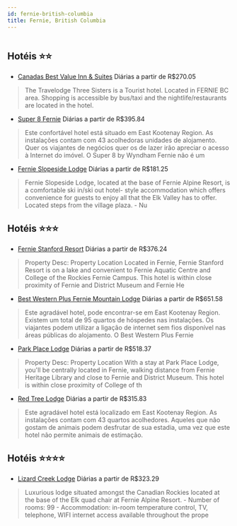```yaml
---
id: fernie-british-columbia
title: Fernie, British Columbia
---
```


<center><img src="http://www.hotelresb2b.com/images/hoteles/646590_foto_1.jpg" alt="" /></center>


## Hotéis ⭐️⭐️

-    [Canadas Best Value Inn & Suites](https://www.hurb.com/aud/https://www.hurb.com/hoteis/fernie/canadas-best-value-inn-suites-JNP-JP01424N?cmp=18055) Diárias a partir de R$270.05
   > The Travelodge Three Sisters is a Tourist hotel. Located in FERNIE BC area. Shopping is accessible by bus/taxi and the nightlife/restaurants are located in the hotel.
-    [Super 8 Fernie](https://www.hurb.com/aud/https://www.hurb.com/hoteis/fernie/super-8-fernie-JNP-JP072236?cmp=18055) Diárias a partir de R$395.84
   > Este confortável hotel está situado em East Kootenay Region. As instalações contam com 43 acolhedoras unidades de alojamento. Quer os viajantes de negócios quer os de lazer irão apreciar o acesso à Internet do imóvel. O Super 8 by Wyndham Fernie não é um 
-    [Fernie Slopeside Lodge](https://www.hurb.com/aud/https://www.hurb.com/hoteis/fernie/fernie-slopeside-lodge-JNP-JP763020?cmp=18055) Diárias a partir de R$181.25
   > Fernie Slopeside Lodge, located at the base of Fernie Alpine Resort, is a comfortable ski in/ski out hotel- style accommodation which offers convenience  for guests to enjoy all that the Elk Valley has to offer.  Located steps from the village plaza. - Nu

## Hotéis ⭐️⭐️⭐️

-    [Fernie Stanford Resort](https://www.hurb.com/aud/https://www.hurb.com/hoteis/fernie/fernie-stanford-resort-JNP-JP652242?cmp=18055) Diárias a partir de R$376.24
   > Property Desc:    Property Location   Located in Fernie, Fernie Stanford Resort is on a lake and convenient to Fernie Aquatic Centre and College of the Rockies Fernie Campus. This hotel is within close proximity of Fernie and District Museum and Fernie He
-    [Best Western Plus Fernie Mountain Lodge](https://www.hurb.com/aud/https://www.hurb.com/hoteis/fernie/best-western-plus-fernie-mountain-lodge-JNP-JP780351?cmp=18055) Diárias a partir de R$651.58
   > Este agradável hotel, pode encontrar-se em East Kootenay Region. Existem um total de 95 quartos de hóspedes nas instalações. Os viajantes podem utilizar a ligação de internet sem fios disponível nas áreas públicas do alojamento. O Best Western Plus Fernie
-    [Park Place Lodge](https://www.hurb.com/aud/https://www.hurb.com/hoteis/fernie/park-place-lodge-JNP-JP789873?cmp=18055) Diárias a partir de R$518.37
   > Property Desc:    Property Location   With a stay at Park Place Lodge, you&apos;ll be centrally located in Fernie, walking distance from Fernie Heritage Library and close to Fernie and District Museum. This hotel is within close proximity of College of th
-    [Red Tree Lodge](https://www.hurb.com/aud/https://www.hurb.com/hoteis/fernie/red-tree-lodge-JNP-JP200772?cmp=18055) Diárias a partir de R$315.83
   > Este agradável hotel está localizado em East Kootenay Region. As instalações contam com 43 quartos acolhedores. Aqueles que não gostam de animais podem desfrutar de sua estadia, uma vez que este hotel não permite animais de estimação. 

## Hotéis ⭐️⭐️⭐️⭐️

-    [Lizard Creek Lodge](https://www.hurb.com/aud/https://www.hurb.com/hoteis/fernie/lizard-creek-lodge-JNP-JP171548?cmp=18055) Diárias a partir de R$323.29
   > Luxurious lodge situated amongst the Canadian Rockies located at the base of the Elk quad chair at Fernie Alpine Resort. - Number of rooms: 99 - Accommodation: in-room temperature control, TV, telephone, WIFI internet access available throughout the prope
